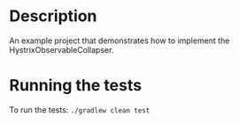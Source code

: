 # Description
An example project that demonstrates how to implement the HystrixObservableCollapser.

# Running the tests
To run the tests: `./gradlew clean test`
